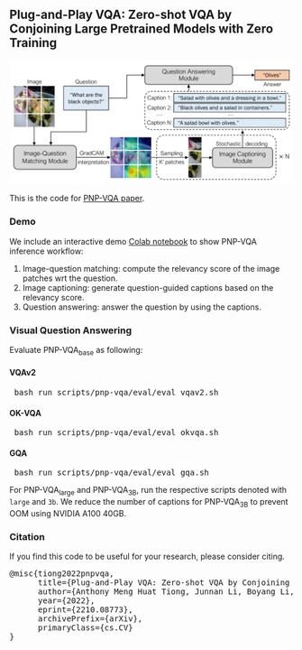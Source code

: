 ## Plug-and-Play VQA: Zero-shot VQA by Conjoining Large Pretrained Models with Zero Training

<img src="pnp_vqa.png" width="700">

This is the code for <a href="https://arxiv.org/abs/2210.08773">PNP-VQA paper</a>.

### Demo
We include an interactive demo [Colab notebook](https://colab.research.google.com/github/salesforce/LAVIS/blob/main/projects/pnp-vqa/pnp_vqa.ipynb)
to show PNP-VQA inference workflow:
1. Image-question matching: compute the relevancy score of the image patches wrt the question.
2. Image captioning: generate question-guided captions based on the relevancy score.
3. Question answering: answer the question by using the captions.

### Visual Question Answering
Evaluate PNP-VQA<sub>base</sub> as following:

#### VQAv2
<pre> bash run_scripts/pnp-vqa/eval/eval_vqav2.sh </pre>

#### OK-VQA
<pre> bash run_scripts/pnp-vqa/eval/eval_okvqa.sh </pre>

#### GQA
<pre> bash run_scripts/pnp-vqa/eval/eval_gqa.sh </pre>

For PNP-VQA<sub>large</sub> and PNP-VQA<sub>3B</sub>, run the respective scripts denoted with ```large``` and ```3b```. 
We reduce the number of captions for PNP-VQA<sub>3B</sub> to prevent OOM using NVIDIA A100 40GB.

### Citation
If you find this code to be useful for your research, please consider citing.
<pre>
@misc{tiong2022pnpvqa,
      title={Plug-and-Play VQA: Zero-shot VQA by Conjoining Large Pretrained Models with Zero Training}, 
      author={Anthony Meng Huat Tiong, Junnan Li, Boyang Li, Silvio Savarese, and Steven C.H. Hoi},
      year={2022},
      eprint={2210.08773},
      archivePrefix={arXiv},
      primaryClass={cs.CV}
}</pre>
